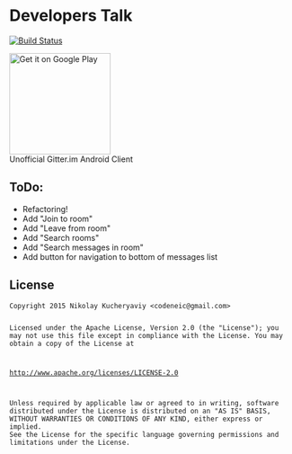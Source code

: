 # Developers Talk

[![Build Status](https://travis-ci.org/Ne1c/GitterClient.svg?branch=master)](https://travis-ci.org/Ne1c/GitterClient)

<a href="https://play.google.com/store/apps/details?id=com.ne1c.developerstalk&utm_source=global_co&utm_medium=prtnr&utm_content=Mar2515&utm_campaign=PartBadge&pcampaignid=MKT-AC-global-none-all-co-pr-py-PartBadges-Oct1515-1"><img alt="Get it on Google Play" width="180" src="https://play.google.com/intl/en_us/badges/images/apps/en-play-badge.png" /></a>
<br>Unofficial Gitter.im Android Client

<h2>ToDo:</h2>
<ul>
<li>Refactoring!</li>
<li>Add "Join to room"</li>
<li>Add "Leave from room"</li>
<li>Add "Search rooms"</li>
<li>Add "Search messages in room"</li>
<li>Add button for navigation to bottom of messages list</li>
</ul>
<h2>
    <a id="user-content-license" class="anchor" href="#license" aria-hidden="true">
    <span class="octicon octicon-link"></span></a>License
</h2>
<pre><code>Copyright 2015 Nikolay Kucheryaviy &lt;codeneic@gmail.com&gt;

Licensed under the Apache License, Version 2.0 (the "License");
you may not use this file except in compliance with the License.
You may obtain a copy of the License at

   http://www.apache.org/licenses/LICENSE-2.0

Unless required by applicable law or agreed to in writing, software
distributed under the License is distributed on an "AS IS" BASIS,
WITHOUT WARRANTIES OR CONDITIONS OF ANY KIND, either express or implied.
See the License for the specific language governing permissions and
limitations under the License.
</code></pre>
